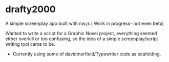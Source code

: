 # drafty2000
A simple screenplay app built with nw.js ( Work in progress- not even beta) 

 Wanted to write a script for a Graphic Novel project, everything seemed either overkill or too confusing, so the idea of a simple screenplay/script writing tool came to be.
 
 - Currently using some of davidmerfield/Typewriter code as scafolding.  
 
 
 
 
